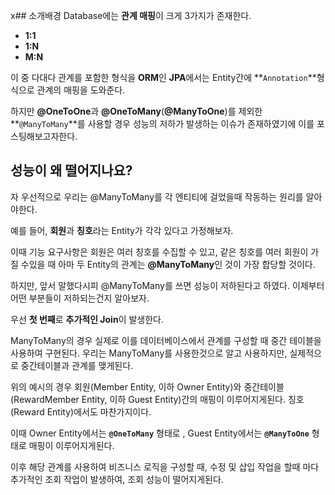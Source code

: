 x## 소개배경
Database에는 **관계 매핑**이 크게 3가지가 존재한다.

- **1:1**
- **1:N**
- **M:N**

이 중 다대다 관계를 포함한 형식을 **ORM**인 **JPA**에서는 Entity간에 **`Annotation`**형식으로 관계의 매핑을 도와준다.



하지만 **@OneToOne**과 **@OneToMany**(**@ManyToOne**)를 제외한 **`@ManyToMany`**를 사용할 경우 성능의 저하가 발생하는 이슈가 존재하였기에 이를 포스팅해보고자한다.

## 성능이 왜 떨어지나요?
자 우선적으로 우리는 @ManyToMany를 각 엔티티에 걸었을때 작동하는 원리를 알아야한다.

예를 들어, **회원**과 **칭호**라는 Entity가 각각 있다고 가정해보자.

이때 기능 요구사항은 회원은 여러 칭호를 수집할 수 있고, 같은 칭호를 여러 회원이 가질 수있을 때 아마 두 Entity의 관계는 **@ManyToMany**인 것이 가장 합당할 것이다.

하지만, 앞서 말했다시피 @ManyToMany를 쓰면 성능이 저하된다고 하였다. 이제부터 어떤 부분들이 저하되는건지 알아보자.

우선 **첫 번째**로 **추가적인 Join**이 발생한다.

ManyToMany의 경우 실제로 이를 데이터베이스에서 관계를 구성할 때 중간 테이블을 사용하여 구현된다.
우리는 ManyToMany를 사용한것으로 알고 사용하지만, 실제적으로 중간테이블과 관계를 맺게된다.

위의 예시의 경우 회원(Member Entity, 이하 Owner Entity)와 중간테이블(RewardMember Entity, 이하 Guest Entity)간의 매핑이 이루어지게된다. 
칭호(Reward Entity)에서도 마찬가지이다.

이때 Owner Entity에서는 **`@OneToMany`** 형태로 , Guest Entity에서는 **`@ManyToOne`** 형태로 매핑이 이루어지게된다.

이후 해당 관계를 사용하여 비즈니스 로직을 구성할 때, 수정 및 삽입 작업을 할때 마다 추가적인 조회 작업이 발생하여, 조회 성능이 떨어지게된다.

